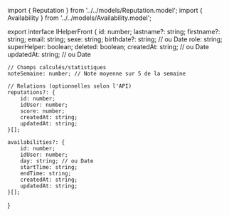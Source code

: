 import { Reputation } from '../../models/Reputation.model';
import { Availability } from '../../models/Availability.model';

export interface IHelperFront {
    id: number;
    lastname?: string;
    firstname?: string;
    email: string;
    sexe: string;
    birthdate?: string; // ou Date
    role: string;
    superHelper: boolean;
    deleted: boolean;
    createdAt: string; // ou Date
    updatedAt: string; // ou Date

    // Champs calculés/statistiques
    noteSemaine: number; // Note moyenne sur 5 de la semaine

    // Relations (optionnelles selon l'API)
    reputations?: {
        id: number;
        idUser: number;
        score: number;
        createdAt: string;
        updatedAt: string;
    }[];

    availabilities?: {
        id: number;
        idUser: number;
        day: string; // ou Date
        startTime: string;
        endTime: string;
        createdAt: string;
        updatedAt: string;
    }[];
}